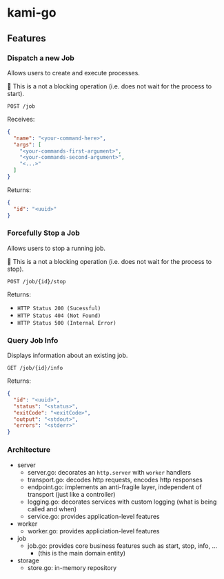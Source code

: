 # kami-go

## Features
### Dispatch a new Job
Allows users to create and execute processes.

:memo: This is a not a blocking operation (i.e. does not wait for the process to start).

```
POST /job
```

Receives:
```json
{
  "name": "<your-command-here>",
  "args": [
    "<your-commands-first-argument>",
    "<your-commands-second-argument>",
    "<...>"
  ]
}
```

Returns:
```json
{
  "id": "<uuid>"
}
```

### Forcefully Stop a Job
Allows users to stop a running job.

:memo: This is a not a blocking operation (i.e. does not wait for the process to stop).

```
POST /job/{id}/stop
```

Returns:
- `HTTP Status 200 (Sucessful)`
- `HTTP Status 404 (Not Found)`
- `HTTP Status 500 (Internal Error)`

### Query Job Info
Displays information about an existing job.

```
GET /job/{id}/info
```

Returns:
```json
{
  "id": "<uuid>",
  "status": "<status>",
  "exitCode": "<exitCode>",
  "output": "<stdout>",
  "errors": "<stderr>"
}
```

### Architecture

- server
  - server.go: decorates an `http.server` with `worker` handlers
  - transport.go: decodes http requests, encodes http responses
  - endpoint.go: implements an anti-fragile layer, independent of transport (just like a controller)
  - logging.go: decorates services with custom logging (what is being called and when)
  - service.go: provides application-level features 
- worker
  - worker.go: provides appliciation-level features
- job
  - job.go: provides core business features such as start, stop, info, ...
    - (this is the main domain entity)
- storage
  - store.go: in-memory repository